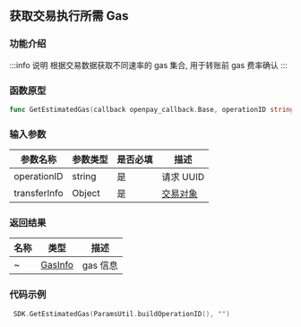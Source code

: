 ## 获取交易执行所需 Gas

### 功能介绍

:::info 说明
根据交易数据获取不同速率的 gas 集合, 用于转账前 gas 费率确认
:::

### 函数原型

```go showLineNumbers
func GetEstimatedGas(callback openpay_callback.Base, operationID string, transferInfo string)
```

### 输入参数

| 参数名称     | 参数类型 | 是否必填 | 描述                                       |
| ------------ | -------- | -------- | ------------------------------------------ |
| operationID  | string   | 是       | 请求 UUID                                  |
| transferInfo | Object   | 是       | [交易对象](/common/entity.md#transferinfo) |

### 返回结果

| 名称 | 类型                                 | 描述     |
| ---- | ------------------------------------ | -------- |
| ~    | [GasInfo](/common/entity.md#gasinfo) | gas 信息 |

### 代码示例

```go showLineNumbers
 SDK.GetEstimatedGas(ParamsUtil.buildOperationID(), "")
```

